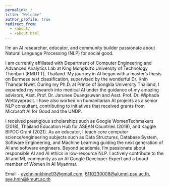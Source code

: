 ```yaml
---
permalink: /
title: "Welcome"
author_profile: true
redirect_from: 
  - /about/
  - /about.html
---
```


I’m an AI researcher, educator, and community builder passionate about Natural Language Processing (NLP) for social good. 

I am currently affiliated with Department of Computer Engineering and Advanced Analytics Lab at King Mongkut’s University of Technology Thonburi (KMUTT), Thailand. My journey in AI began with a master’s thesis on Burmese text classification, supervised by the wonderful Dr. Khin Thandar Nwet. During my Ph.D. at Prince of Songkla University Thailand, I expanded my research into medical AI under the guidance of my amazing advisors, Asst. Prof. Dr. Jarunee Duangsuwan and Asst. Prof. Dr. Wiphada Wettayaprasit. I have also worked on humanitarian AI projects as a senior NLP consultant, contributing to initiatives that received grants from Microsoft AI for Good and the UNDP.

I received prestigious scholarships such as Google WomenTechmakers (2018), Thailand Education Hub for ASEAN Countries (2018), and Kaggle BIPOC Grant (2021). 
As an educator, I teach core computer science/engineering subjects such as Data Structures, Database System, Software Engineering, and Machine Learning guiding the next generation of AI and software engineers.
Beyond academia, I’m passionate about responsible AI and AI ethics in low-resource NLP. I actively contribute to the AI and ML community as an AI Google Developer Expert and a board member of Women in AI Myanmar. 


Email - ayehninnkhine93@gmail.com, 6110230008@alumni.psu.ac.th, aye.hnin@kmutt.ac.th
